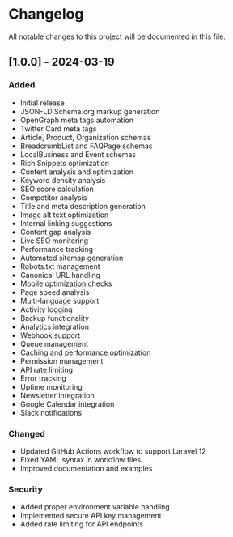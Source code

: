 # Changelog

All notable changes to this project will be documented in this file.

## [1.0.0] - 2024-03-19

### Added
- Initial release
- JSON-LD Schema.org markup generation
- OpenGraph meta tags automation
- Twitter Card meta tags
- Article, Product, Organization schemas
- BreadcrumbList and FAQPage schemas
- LocalBusiness and Event schemas
- Rich Snippets optimization
- Content analysis and optimization
- Keyword density analysis
- SEO score calculation
- Competitor analysis
- Title and meta description generation
- Image alt text optimization
- Internal linking suggestions
- Content gap analysis
- Live SEO monitoring
- Performance tracking
- Automated sitemap generation
- Robots.txt management
- Canonical URL handling
- Mobile optimization checks
- Page speed analysis
- Multi-language support
- Activity logging
- Backup functionality
- Analytics integration
- Webhook support
- Queue management
- Caching and performance optimization
- Permission management
- API rate limiting
- Error tracking
- Uptime monitoring
- Newsletter integration
- Google Calendar integration
- Slack notifications

### Changed
- Updated GitHub Actions workflow to support Laravel 12
- Fixed YAML syntax in workflow files
- Improved documentation and examples

### Security
- Added proper environment variable handling
- Implemented secure API key management
- Added rate limiting for API endpoints 